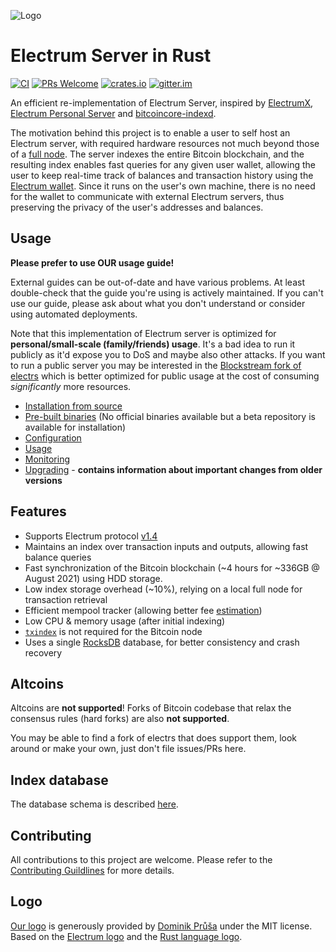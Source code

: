 ![Logo](logo/logo.svg)

# Electrum Server in Rust

[![CI](https://github.com/romanz/electrs/actions/workflows/rust.yml/badge.svg)](https://github.com/romanz/electrs/actions)
[![PRs Welcome](https://img.shields.io/badge/PRs-welcome-brightgreen.svg?style=flat-square)](http://makeapullrequest.com)
[![crates.io](https://img.shields.io/crates/v/electrs.svg)](https://crates.io/crates/electrs)
[![gitter.im](https://badges.gitter.im/romanz/electrs.svg)](https://gitter.im/romanz/electrs)

An efficient re-implementation of Electrum Server, inspired by [ElectrumX](https://github.com/kyuupichan/electrumx), [Electrum Personal Server](https://github.com/chris-belcher/electrum-personal-server) and [bitcoincore-indexd](https://github.com/jonasschnelli/bitcoincore-indexd).

The motivation behind this project is to enable a user to self host an Electrum server,
with required hardware resources not much beyond those of a [full node](https://en.bitcoin.it/wiki/Full_node#Why_should_you_use_a_full_node_wallet).
The server indexes the entire Bitcoin blockchain, and the resulting index enables fast queries for any given user wallet,
allowing the user to keep real-time track of balances and transaction history using the [Electrum wallet](https://electrum.org/).
Since it runs on the user's own machine, there is no need for the wallet to communicate with external Electrum servers,
thus preserving the privacy of the user's addresses and balances.


## Usage

**Please prefer to use OUR usage guide!**

External guides can be out-of-date and have various problems.
At least double-check that the guide you're using is actively maintained.
If you can't use our guide, please ask about what you don't understand or consider using automated deployments.

Note that this implementation of Electrum server is optimized for **personal/small-scale (family/friends) usage**.
It's a bad idea to run it publicly as it'd expose you to DoS and maybe also other attacks.
If you want to run a public server you may be interested in the [Blockstream fork of electrs](https://github.com/Blockstream/electrs)
which is better optimized for public usage at the cost of consuming *significantly* more resources.

 * [Installation from source](doc/install.md) 
 * [Pre-built binaries](doc/binaries.md) (No official binaries available but a beta repository is available for installation) 
 * [Configuration](doc/config.md) 
 * [Usage](doc/usage.md) 
 * [Monitoring](doc/monitoring.md) 
 * [Upgrading](doc/upgrading.md) - **contains information about important changes from older versions**

## Features

 * Supports Electrum protocol [v1.4](https://electrumx-spesmilo.readthedocs.io/en/latest/protocol.html)
 * Maintains an index over transaction inputs and outputs, allowing fast balance queries
 * Fast synchronization of the Bitcoin blockchain (~4 hours for ~336GB @ August 2021) using HDD storage.
 * Low index storage overhead (~10%), relying on a local full node for transaction retrieval
 * Efficient mempool tracker (allowing better fee [estimation](https://github.com/spesmilo/electrum/blob/59c1d03f018026ac301c4e74facfc64da8ae4708/RELEASE-NOTES#L34-L46))
 * Low CPU & memory usage (after initial indexing)
 * [`txindex`](https://github.com/bitcoinbook/bitcoinbook/blob/develop/ch03.asciidoc#txindex) is not required for the Bitcoin node
 * Uses a single [RocksDB](https://github.com/spacejam/rust-rocksdb) database, for better consistency and crash recovery

## Altcoins

Altcoins are **not supported**!
Forks of Bitcoin codebase that relax the consensus rules (hard forks) are also **not supported**.

You may be able to find a fork of electrs that does support them, look around or make your own, just don't file issues/PRs here.

## Index database

The database schema is described [here](doc/schema.md).

## Contributing

All contributions to this project are welcome. Please refer to the [Contributing Guildlines](CONTRIBUTING.md) for more details.

## Logo

[Our logo](logo/) is generously provided by [Dominik Průša](https://github.com/DominoPrusa) under the MIT license.
Based on the [Electrum logo](https://github.com/spesmilo/electrum/blob/master/LICENCE)
and the [Rust language logo](https://www.rust-lang.org/policies/media-guide).

